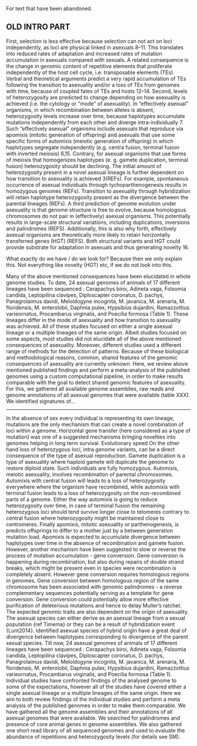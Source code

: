 For text that have been abandoned.

## OLD INTRO PART

First, selection is less effective because selection can not act on loci independently, as loci are physical linked in asexuals 8–11. This translates into reduced rates of adaptation and increased rates of mutation accumulation in asexuals compared with sexuals. A related consequence is the change in genomic content of repetitive elements that proliferate independently of the host cell cycle, i.e. transposable elements (TEs). Verbal and theoretical arguments predict a very rapid accumulation of TEs following the transition to asexuality and/or a loss of TEs from genomes with time, because of coupled fates of TEs and hosts 12–14. Second, levels of heterozygosity are predicted to change depending on how asexuality is achieved (i.e. the cytology or “mode” of asexuality). In “effectively asexual” organisms, in which recombination between alleles is absent, heterozygosity levels increase over time, because haplotypes accumulate mutations independently from each other and diverge intra-individually 7. Such “effectively asexual” organisms include asexuals that reproduce via apomixis (mitotic generation of offspring) and asexuals that use some specific forms of automixis (meiotic generation of offspring) in which haplotypes segregate independently (e.g. centra fusion, terminal fusion with inverted meiosis) 6,15. Contrary, for asexual organisms that use forms of meiosis that homogenizes haplotypes (e. g. gamete duplication, terminal fusion) heterozygosity should be declining. The initial amount of heterozygosity present in a novel asexual lineage is further dependent on how transition to asexuality is achieved 3(REFs). For example, spontaneous occurrence of asexual individuals through tychoparthenogenesis results in homozygous genomes (REFs). Transition to asexuality through hybridization will retain haplotype heterozygosity present as the divergence between the parental lineages (REFs).  A third prediction of genome evolution under asexuality is that genome structure is free to evolve, because homologous chromosomes do not pair in (effectively) asexual organisms. This potentially results in large-scale structural variations, including duplications, inversions and palindromes (REFS). Additionally, this is also why forth, effectively asexual organisms are theoretically more likely to retain horizontally transferred genes (HGT) (REFS). Both structural variants and HGT could provide substrate for adaptation in asexuals and thus generating novelty 16.

What exactly do we have / do we look for? Because then we only explain this. Not everything like novelty (HGT) etc, if we do not look into this.

Many of the above mentioned consequences have been elucidated in whole genome studies. To date, 24 asexual genomes of animals of 17 different lineages have been sequenced : Cerapachys biroi, Adineta vaga, Folsomia candida, Leptopilina clavipes, Diploscapter coronatus, D. pachys, Panagrolaimus davidi, Meloidogyne incognita, M. javanica, M. arenaria, M. floridensis, M. enterolobii, Daphnia pulex, Hypsibius dujardini, Ramazzottius varieornatus, Procambarus virginalis, and Poecilia formosa (Table 1). These lineages differ in the mode of asexuality and how transition to asexuality was achieved. All of these studies focused on either a single asexual lineage or a multiple lineages of the same origin. Albeit studies focused on some aspects, most studies did not elucidate all of the above mentioned consequences of asexuality. Moreover, different studies used a different range of methods for the detection of patterns. Because of these biological and methodological reasons, common, shared features of the genomic consequences of asexuality are currently unknown.
Here, we review above mentioned published findings and perform a meta-analysis of the published genomes using a custom computational pipeline, in order to make results comparable with the goal to detect shared genomic features of asexuality.
For this, we gathered all available genome assemblies, raw reads and genome annotations of all asexual genomes that were available (table XXX). We identified signatures of…



___________________________________

In the absence of sex every individual is representing its own lineage, mutations are the only mechanism that can create a novel combination of loci within a genome. Horizontal gene transfer (here considered as a type of mutation) was one of a suggested mechanisms bringing novelties into genomes helping in long term survival.
Evolutionary speed
On the other hand loss of heterozygous loci, intra genome variants, can be a direct consequence of the type of asexual reproduction. Gamete duplication is a type of asexuality where haploid gamete will duplicate the genome to restore diploid state. Such individuals are fully homozygous. Automixis, meiotic asexuality, involves recombination of parental chromosomes. Automixis with central fusion will leads to a loss of heterozygosity everywhere where the organism have recombined, while automixis with terminal fusion leads to a loss of heterozygosity on the non-recombined parts of a genome. Either the way automixis is going to reduce heterozygosity over time, in case of terminal fusion the remaining heterozygous loci should tend survive longer close to telomeres contrary to central fusion where heterozygosity might be maintained close to centromeres. Finally apomixis, mitotic asexuality or parthenogenesis, is predicts offsprings to differ to a mother just by a between generation mutation load. Apomixis is expected to accumulate divergence between haplotypes over time in the absence of recombination and gamete fusion. However, another mechanism have been suggested to slow or reverse the process of mutation accumulation - gene conversion. Gene conversion is happening during recombination, but also during repairs of double strand breaks, which might be present even in species were recombination is completely absent. However gene conversion requires homologous regions in genomes. Gene conversion between homologous region of the same chromosome has been associated with genomic palindromes - a reverse complementary sequences potentially serving as a template for gene conversion. Gene conversion could potentially allow more effective purification of deleterious mutations and hence to delay Muller’s ratchet.
The expected genomic traits are also dependent on the origin of asexuality. The asexual species can either derive as an asexual lineage from a sexual population {ref Timema} or they can be a result of hybridization event {Lunt2014}. Identified asexual species of hybrid origin have a great deal of divergence between haplotypes corresponding to divergence of the parent sexual species.
Till now, 24 asexual genomes of animals of 17 different lineages have been sequenced : Cerapachys biroi, Adineta vaga, Folsomia candida, Leptopilina clavipes, Diploscapter coronatus, D. pachys, Panagrolaimus davidi, Meloidogyne incognita, M. javanica, M. arenaria, M. floridensis, M. enterolobii, Daphnia pulex, Hypsibius dujardini, Ramazzottius varieornatus, Procambarus virginalis, and Poecilia formosa (Table 1). Individual studies have confronted findings of the analysed genome to some of the expectations, however all of the studies have covered either a single asexual lineage or a multiple lineages of the same origin. Here we aim to both review findings of the individual studies and perform a meta analysis of the published genomes in order to make them comparable. We have gathered all the genome assemblies and their annotations of all asexual genomes that were available. We searched for palindromes and presence of core animal genes in genome assemblies. We also gathered one short read library of all sequenced genomes and used to evaluate the abundance of repetitions and heterozygosity levels (for details see SM).


